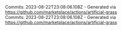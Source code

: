 Commits: 2023-08-22T23:08:06.108Z - Generated via https://github.com/marketplace/actions/artificial-grass
<br>
Commits: 2023-08-22T23:08:06.108Z - Generated via https://github.com/marketplace/actions/artificial-grass
<br>
